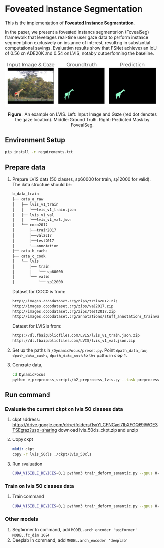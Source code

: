 # Foveated Instance Segmentation
This is the implementation of [**Foveated Instance Segmentation**](https://arxiv.org/abs/2503.21854). 

In the paper, we present a foveated instance segmentation (FovealSeg) framework that leverages real-time user gaze data to perform instance segmentation exclusively on instance of interest, resulting in substantial computational savings. Evaluation results show that FSNet achieves an IoU of 0.56 on ADE20K and 0.54 on LVIS, notably outperforming the baseline. 

<p align="center">
  <img src="image/example.jpg" alt="Example Image" width="600">
</p>
<p align="center">
  <b>Figure :</b> An example on LVIS. Left: Input Image and Gaze (red dot denotes the gaze location). Middle: Ground Truth. Right: Predicted Mask by FovealSeg.
</p>

## Environment Setup
```bash
pip install -r requirements.txt
```

## Prepare data
1. Prepare LVIS data (50 classes, sp60000 for train, sp12000 for valid). The data structure should be:
    ```bash
    b_data_train
    ├── data_a_raw
    │   ├── lvis_v1_train
    │   │   └──lvis_v1_train.json
    │   ├── lvis_v1_val
    │   │   └──lvis_v1_val.json
    │   └── coco2017
    │       ├──train2017
    │       ├──val2017
    │       ├──test2017
    │       └──annotation
    ├── data_b_cache
    ├── data_c_cook
    │   └── lvis
    │       ├── train
    │       │   └── sp60000
    │       └── valid
    │           └── sp12000
    ```
    Dataset for COCO is from:
    ```bash
    http://images.cocodataset.org/zips/train2017.zip
    http://images.cocodataset.org/zips/val2017.zip
    http://images.cocodataset.org/zips/test2017.zip
    http://images.cocodataset.org/annotations/stuff_annotations_trainval2017.zip
    ```
    Dataset for LVIS is from:
    ```bash
    https://dl.fbaipublicfiles.com/LVIS/lvis_v1_train.json.zip
    https://dl.fbaipublicfiles.com/LVIS/lvis_v1_val.json.zip
    ```
2. Set up the paths in ```/DynamicFocus/preset.py```. Point ```dpath_data_raw```, ```dpath_data_cache```, ```dpath_data_cook``` to the paths in step 1.

3. Generate data, 
    ```bash
    cd DynamicFocus
    python e_preprocess_scripts/b2_preprocess_lvis.py --task preprocess --dataset_partition train valid --sample_num 60000
    ```

## Run command
### Evaluate the current ckpt on lvis 50 classes data
1. ckpt address: https://drive.google.com/drive/folders/1sxYLCFNCaei7IbXFGQ69lWGE3TSEgraz?usp=sharing
    download lvis_50cls_ckpt.zip and unzip

2. Copy ckpt
    ```bash
    mkdir ckpt
    copy -r lvis_50cls ./ckpt/lvis_50cls
    ```

3. Run evaluation
    ```bash
    CUDA_VISIBLE_DEVICES=0,1 python3 train_deform_semantic.py --gpus 0-1 --cfg config/deform.yaml TRAIN.task_input_size '(80,80)' DIR "./ckpt/lvis_50cls_hrnet" TRAIN.deform_joint_loss True VAL.no_upsample True TRAIN.num_epoch 121 TRAIN.start_epoch 120 TRAIN.eval_per_epoch 1 TRAIN.skip_train_for_eval True VAL.no_upsample True DATASET.dataset_marker_train 'sp60000' DATASET.dataset_marker_valid 'sp12000' MODEL.gaussian_radius 45 TRAIN.saliency_input_size '(80, 80)'
    ```

### Train on lvis 50 classes data
1. Train command
    ```bash
    CUDA_VISIBLE_DEVICES=0,1 python3 train_deform_semantic.py --gpus 0-1 --cfg config/deform.yaml TRAIN.task_input_size '(80,80)' DIR "./ckpt/lvis_50cls_hr_net_train" TRAIN.deform_joint_loss True VAL.no_upsample True TRAIN.num_epoch 150 TRAIN.eval_per_epoch 10 TRAIN.checkpoint_per_epoch 20 TRAIN.skip_train_for_eval False VAL.no_upsample True DATASET.dataset_marker_train 'sp60000' DATASET.dataset_marker_valid 'sp12000' MODEL.gaussian_radius 45 TRAIN.saliency_input_size '(80, 80)'
    ```

### Other models
1. Segformer
    In command, add ```MODEL.arch_encoder 'segformer' MODEL.fc_dim 1024```
2. Deeplab
    In command, add ```MODEL.arch_encoder 'deeplab'```
